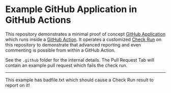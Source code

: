 # Example GitHub Application in GitHub Actions

This repository demonstrates a minimal proof of concept
[GitHub Application](https://docs.github.com/en/apps) which runs inside a
[GitHub Action](https://docs.github.com/en/actions). It operates a customized
[Check Run](https://docs.github.com/en/pull-requests/collaborating-with-pull-requests/collaborating-on-repositories-with-code-quality-features/about-status-checks)
on this repository to demonstrate that advanced reporting and even commenting is
possible from within a GitHub Action.

See the `.github` folder for the internal details. The Pull Request Tab will
contain an example pull request which fails the check run.

----

This example has badfile.txt which should cause a Check Run result to report on
it!
